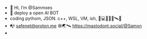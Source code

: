- 👋 Hi, I’m @Sammxes
- 👀 deploy a open AI BOT
-  coding pythom, JSON. c++, WSL,        VM, ish, 🐍💻🦴🐉🎯🛰️🔐
- 📭 safenet@proton.me
🕸️🌏🛰️ https://mastodont.social/@Samxn
-

<!---
Sammxes/Sammxes is a ✨ special ✨ repository because its `README.md` (this file) appears on your GitHub profile.
You can click the Preview link to take a look at your changes.
--->
